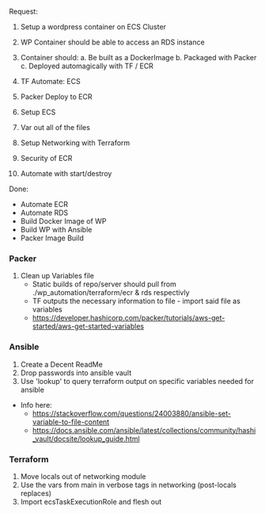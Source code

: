 Request:
1. Setup a wordpress container on ECS Cluster
2. WP Container should be able to access an RDS instance
3. Container should:
   a. Be built as a DockerImage
   b. Packaged with Packer
   c. Deployed automagically with TF / ECR



1. TF Automate: ECS
2. Packer Deploy to ECR
3. Setup ECS
4. Var out all of the files
5. Setup Networking with Terraform
6. Security of ECR
5. Automate with start/destroy



Done:
* Automate ECR
* Automate RDS
* Build Docker Image of WP
* Build WP with Ansible
* Packer Image Build



### Packer

1. Clean up Variables file 
    - Static builds of repo/server should pull from ./wp_automation/terraform/ecr & rds respectivly 
    - TF outputs the necessary information to file - import said file as variables
    - https://developer.hashicorp.com/packer/tutorials/aws-get-started/aws-get-started-variables

### Ansible
1. Create a Decent ReadMe
2. Drop passwords into ansible vault
3. Use 'lookup' to query terraform output on specific variables needed for ansible
  - Info here:
    * https://stackoverflow.com/questions/24003880/ansible-set-variable-to-file-content
    * https://docs.ansible.com/ansible/latest/collections/community/hashi_vault/docsite/lookup_guide.html


### Terraform
1. Move locals out of networking module
2. Use the vars from main in verbose tags in networking (post-locals replaces)
3. Import ecsTaskExecutionRole and flesh out

